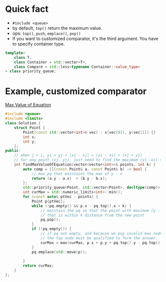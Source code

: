 # Quick fact
- `#include <queue>`
- by default, `top()` return the maximum value.
- ops: `top()`, `push`, `emplace()`, `pop()`
- If you want to customized comparator, it's the third argument. You have to specify container type.

```cpp
template<
    class T,
    class Container = std::vector<T>,
    class Compare = std::less<typename Container::value_type>
> class priority_queue;
```

# Example, customized comparator
[Max Value of Equation](https://leetcode.com/problems/max-value-of-equation/)
```cpp
#include <queue>
#include <limits>
class Solution {
    struct Point {
        Point(const std::vector<int>& vec) : x(vec[0]), y(vec[1]) {}
        int x;
        int y;
    };
public:
    // when j > i, yi + yj + |xi - xj| = (yi - xi) + (xj + yj)
    // for any point (xj, yj), just need to find the maximum (yi -xi) such that j - i <= k
    int findMaxValueOfEquation(vector<vector<int>>& points, int k) {
        auto comp = [](const Point& a, const Point& b) -> bool {
            // max pq that maintains the max of y - x
            return (a.y - a.x)  < (b.y - b.x);
        };
        std::priority_queue<Point, std::vector<Point>, decltype(comp)> pq(comp);
        int curMax = std::numeric_limits<int>::min();
        for (const auto& ptVec : points) {
            Point p{ptVec};
            while (!pq.empty() && p.x - pq.top().x > k) {
                // maintain the pq so that the point with maximum (y - x) value contains x
                // that is within k distance from the new point
                pq.pop();
            }
            if (!pq.empty()) {
                // if pq not empty, and because we pop invalid max node already,
                // the top node must be qualified to form the answer.
                curMax = max(curMax, p.x + p.y + pq.top().y - pq.top().x);                
            }
            pq.emplace(std::move(p));
            
        }
        return curMax;
    }
};
```